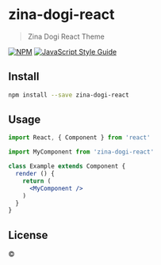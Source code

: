 # zina-dogi-react

> Zina Dogi React Theme

[![NPM](https://img.shields.io/npm/v/zina-dogi-react.svg)](https://www.npmjs.com/package/zina-dogi-react) [![JavaScript Style Guide](https://img.shields.io/badge/code_style-standard-brightgreen.svg)](https://standardjs.com)

## Install

```bash
npm install --save zina-dogi-react
```

## Usage

```jsx
import React, { Component } from 'react'

import MyComponent from 'zina-dogi-react'

class Example extends Component {
  render () {
    return (
      <MyComponent />
    )
  }
}
```

## License

 © [](https://github.com/)

